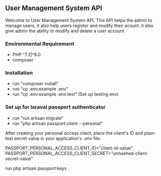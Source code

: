 ## User Management System API

Welcome to User Management System API. This API helps the admin to manage users, it also help users register and modify their acount. it also give admin the ability to modify and delete a user account

### Environmental Requirement

-   PHP ^7.2|^8.0
-   composer

### Installation

-   run "composer install"
-   run "cp .env.example .env"
-   run "cp .env.example .env.test" (Set up testing env)

### Set up for laraval passport authenticator

-   run "run artisan migrate"
-   run "php artisan passport:client --personal"

After creating your personal access client, place the client's ID and plain-text secret value in your application's .env file:

PASSPORT_PERSONAL_ACCESS_CLIENT_ID="client-id-value"
PASSPORT_PERSONAL_ACCESS_CLIENT_SECRET="unhashed-client-secret-value"

run php artisan passport:keys